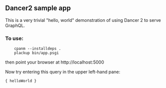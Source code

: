 ## Dancer2 sample app

 This is a very trivial "hello, world" demonstration of using Dancer 2 to serve GraphQL.

### To use:

```
    cpanm --installdeps .
    plackup bin/app.psgi
```

then point your browser at http://localhost:5000

Now try entering this query in the upper left-hand pane:

```
{ helloWorld }
```
